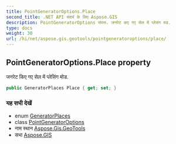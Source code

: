 ```yaml
---
title: PointGeneratorOptions.Place
second_title: .NET API संदर्भ के लिए Aspose.GIS
description: PointGeneratorOptions संपत्त. जनरेट कए गए सेल में प्लेसंग मड.
type: docs
weight: 30
url: /hi/net/aspose.gis.geotools/pointgeneratoroptions/place/
---
```

## PointGeneratorOptions.Place property

जनरेट किए गए सेल में प्लेसिंग मोड.

```csharp
public GeneratorPlaces Place { get; set; }
```

### यह सभी देखें

* enum [GeneratorPlaces](../../generatorplaces/)
* class [PointGeneratorOptions](../)
* नाम स्थान [Aspose.Gis.GeoTools](../../pointgeneratoroptions/)
* सभा [Aspose.GIS](../../../)


